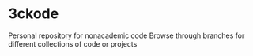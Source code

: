 # 3ckode
Personal repository for nonacademic code
Browse through branches for different collections of code or projects
